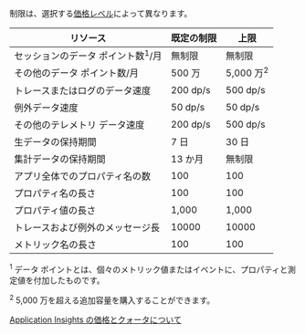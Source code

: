  制限は、選択する[価格レベル](http://azure.microsoft.com/pricing/details/application-insights/)によって異なります。

**リソース** | **既定の制限** | **上限**
-------- | ------------- | -------------
セッションのデータ ポイント数<sup>1</sup>/月 | 無制限 | 無制限
その他のデータ ポイント数/月 | 500 万 | 5,000 万<sup>2</sup>
トレースまたはログのデータ速度 | 200 dp/s | 500 dp/s
例外データ速度 | 50 dp/s | 50 dp/s
その他のテレメトリ データ速度 | 200 dp/s | 500 dp/s
生データの保持期間 |7 日| 30 日
集計データの保持期間 | 13 か月 | 無制限
アプリ全体でのプロパティ名の数 | 100 | 100
プロパティ名の長さ | 100 | 100
プロパティ値の長さ | 1,000 | 1,000
トレースおよび例外のメッセージ長 | 10000 | 10000
メトリック名の長さ | 100 | 100

<sup>1</sup> データ ポイントとは、個々のメトリック値またはイベントに、プロパティと測定値を付加したものです。

<sup>2</sup> 5,000 万を超える追加容量を購入することができます。
 
[Application Insights の価格とクォータについて](app-insights-pricing.md)

<!---HONumber=August15_HO8-->